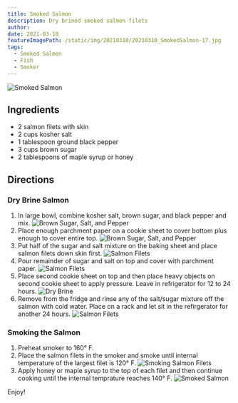 ```yaml
---
title: Smoked Salmon
description: Dry brined smoked salmon filets  
author:
date: 2021-03-10
featureImagePath: /static/img/20210310/20210310_SmokedSalmon-17.jpg
tags:
  - Smoked Salmon
  - Fish
  - Smoker
---
```

![Smoked Salmon](/static/img/20210310/20210310_SmokedSalmon-17.jpg)
## Ingredients

* 2 salmon filets with skin
* 2 cups kosher salt
* 1 tablespoon ground black pepper
* 3 cups brown sugar
* 2 tablespoons of maple syrup or honey


## Directions

### Dry Brine Salmon
1. In large bowl, combine kosher salt, brown sugar, and black pepper and mix.
![Brown Sugar, Salt, and Pepper](/static/img/20210310/20210310_SmokedSalmon-5.jpg)
2. Place enough parchment paper on a cookie sheet to cover bottom plus enough to cover entire top.
![Brown Sugar, Salt, and Pepper](/static/img/20210310/20210310_SmokedSalmon-1.jpg)
3. Put half of the sugar and salt mixture on the baking sheet and place salmon filets down skin first.
![Salmon Filets](/static/img/20210310/20210310_SmokedSalmon-7.jpg)
4. Pour remainder of sugar and salt on top and cover with parchment paper.
![Salmon Filets](/static/img/20210310/20210310_SmokedSalmon-8.jpg)
5. Place second cookie sheet on top and then place heavy objects on second cookie sheet to apply pressure. Leave in refrigerator for 12 to 24 hours.
![Dry Brine](/static/img/20210310/20210310_SmokedSalmon-9.jpg)
6. Remove from the fridge and rinse any of the salt/sugar mixture off the salmon with cold water. Place on a rack and let sit in the refirgerator for another 24 hours.
![Salmon Filets](/static/img/20210310/20210310_SmokedSalmon-11.jpg)

### Smoking the Salmon
1. Preheat smoker to 160° F.
2. Place the salmon filets in the smoker and smoke until internal temperature of the largest filet is 120° F.
![Smoking Salmon Filets](/static/img/20210310/20210310_SmokedSalmon-15.jpg)
9. Apply honey or maple syrup to the top of each filet and then continue cooking until the internal temprature reaches 140° F.
![Smoked Salmon](/static/img/20210310/20210310_SmokedSalmon-17.jpg)

Enjoy!
